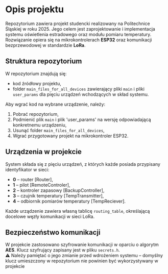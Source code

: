 # Opis projektu  

Repozytorium zawiera projekt studencki realizowany na Politechnice Śląskiej w roku 2025. Jego celem jest zaprojektowanie i implementacja systemu oświetlenia estradowego oraz modułu pomiaru temperatury. Rozwiązanie opiera się na mikrokontrolerach **ESP32** oraz komunikacji bezprzewodowej w standardzie **LoRa**.  

## Struktura repozytorium  

W repozytorium znajdują się:  
- kod źródłowy projektu,  
- folder `main_files_for_all_devices` zawierający pliki `main` i pliki `user_params` dla pięciu urządzeń wchodzących w skład systemu.  

Aby wgrać kod na wybrane urządzenie, należy:  
1. Pobrać repozytorium,  
2. Podmienić plik `main` i plik 'user_params' na wersję odpowiadającą konkretnemu urządzeniu,  
3. Usunąć folder `main_files_for_all_devices`,  
4. Wgrać przygotowany projekt na mikrokontroler ESP32.  

## Urządzenia w projekcie  

System składa się z pięciu urządzeń, z których każde posiada przypisany identyfikator w sieci:  

- **0** – router [Router],  
- **1** – pilot [RemoteControler],  
- **2** – kontroler zapasowy [BackupController],  
- **3** – czujnik temperatury [TempTransmitter],  
- **4** – odbiornik pomiarów temperatury [TempReciever].  

Każde urządzenie zawiera własną tablicę `routing_table`, określającą docelowe węzły komunikacji w sieci LoRa.  

## Bezpieczeństwo komunikacji  

W projekcie zastosowano szyfrowanie komunikacji w oparciu o algorytm **AES**. Klucz szyfrujący zapisany jest w pliku `secrets.h`.  
⚠️ Należy pamiętać o jego zmianie przed wdrożeniem systemu – domyślny klucz umieszczony w repozytorium nie powinien być wykorzystywany w projekcie  
